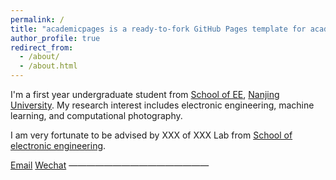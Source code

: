```yaml
---
permalink: /
title: "academicpages is a ready-to-fork GitHub Pages template for academic personal websites"
author_profile: true
redirect_from: 
  - /about/
  - /about.html
---
```


I'm a first year undergraduate student from [School of EE](https://ese.nju.edu.cn/), [Nanjing  University](https://www.nju.edu.cn/). My research interest includes electronic engineering, machine learning, and computational photography.

I am very fortunate to be advised by XXX of XXX Lab from [School of electronic engineering](https://cs.pku.edu.cn/). 


[Email](mailto:231180090@smail.nju.edu.cn) 
[Wechat](../images/wechat.jpg)
————————————————

                   
